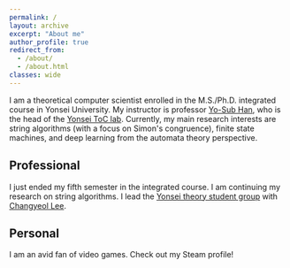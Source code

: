 ```yaml
---
permalink: /
layout: archive
excerpt: "About me"
author_profile: true
redirect_from: 
  - /about/
  - /about.html
classes: wide
---
```

I am a theoretical computer scientist enrolled in the M.S./Ph.D. integrated course in Yonsei University. My instructor is professor [Yo-Sub Han](https://toc.yonsei.ac.kr/~emmous/),
who is the head of the [Yonsei ToC lab](https://toc.yonsei.ac.kr/).
Currently, my main research interests are string algorithms (with a focus on Simon's congruence), finite state machines, and deep learning from the automata theory perspective.

## Professional
I just ended my fifth semester in the integrated course.
I am continuing my research on string algorithms.
I lead the [Yonsei theory student group](https://yonsei-cs-theory-students.github.io/) with [Changyeol Lee](https://chang-yeol.github.io/).

## Personal
I am an avid fan of video games.
Check out my Steam profile!
